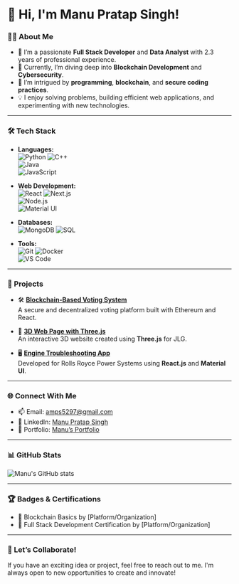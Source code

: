 # 👋 Hi, I'm Manu Pratap Singh!  

### 👨‍💻 About Me
- 🔭 I’m a passionate **Full Stack Developer** and **Data Analyst** with 2.3 years of professional experience.
- 🌱 Currently, I’m diving deep into **Blockchain Development** and **Cybersecurity**.
- 👀 I’m intrigued by **programming**, **blockchain**, and **secure coding practices**.
- 💡 I enjoy solving problems, building efficient web applications, and experimenting with new technologies.

---

### 🛠 Tech Stack
- **Languages:**  
  ![Python](https://img.shields.io/badge/Python-3776AB?style=for-the-badge&logo=python&logoColor=white) 
  ![C++](https://img.shields.io/badge/C++-00599C?style=for-the-badge&logo=cplusplus&logoColor=white)  
  ![Java](https://img.shields.io/badge/Java-007396?style=for-the-badge&logo=java&logoColor=white)  
  ![JavaScript](https://img.shields.io/badge/JavaScript-F7DF1E?style=for-the-badge&logo=javascript&logoColor=black)

- **Web Development:**  
  ![React](https://img.shields.io/badge/React-61DAFB?style=for-the-badge&logo=react&logoColor=black) 
  ![Next.js](https://img.shields.io/badge/Next.js-000000?style=for-the-badge&logo=next.js&logoColor=white)  
  ![Node.js](https://img.shields.io/badge/Node.js-339933?style=for-the-badge&logo=nodedotjs&logoColor=white)  
  ![Material UI](https://img.shields.io/badge/Material--UI-0081CB?style=for-the-badge&logo=mui&logoColor=white)

- **Databases:**  
  ![MongoDB](https://img.shields.io/badge/MongoDB-47A248?style=for-the-badge&logo=mongodb&logoColor=white) 
  ![SQL](https://img.shields.io/badge/SQL-4479A1?style=for-the-badge&logo=postgresql&logoColor=white)

- **Tools:**  
  ![Git](https://img.shields.io/badge/Git-F05032?style=for-the-badge&logo=git&logoColor=white) 
  ![Docker](https://img.shields.io/badge/Docker-2496ED?style=for-the-badge&logo=docker&logoColor=white)  
  ![VS Code](https://img.shields.io/badge/VS%20Code-007ACC?style=for-the-badge&logo=visualstudiocode&logoColor=white)

---

### 🚀 Projects
- 🛠️ **[Blockchain-Based Voting System](https://github.com/manu9458/blockchain-voting-system)**  
  A secure and decentralized voting platform built with Ethereum and React.

- 🌟 **[3D Web Page with Three.js](https://github.com/manu9458/3d-webpage)**  
  An interactive 3D website created using **Three.js** for JLG.

- 🖥️ **[Engine Troubleshooting App](https://github.com/manu9458/engine-troubleshooting)**  
  Developed for Rolls Royce Power Systems using **React.js** and **Material UI**.

---

### 🌐 Connect With Me
- 📫 Email: [amps5297@gmail.com](mailto:amps5297@gmail.com)  
- 💼 LinkedIn: [Manu Pratap Singh](https://www.linkedin.com/in/manu9458/)  
- 📁 Portfolio: [Manu’s Portfolio](https://manu9458.github.io/)

---

### 📊 GitHub Stats
![Manu's GitHub stats](https://github-readme-stats.vercel.app/api?username=manu9458&show_icons=true&theme=radical)

---

### 🏆 Badges & Certifications
- 🏅 Blockchain Basics by [Platform/Organization]
- 🏅 Full Stack Development Certification by [Platform/Organization]

---

### 💬 Let’s Collaborate!
If you have an exciting idea or project, feel free to reach out to me. I'm always open to new opportunities to create and innovate!
